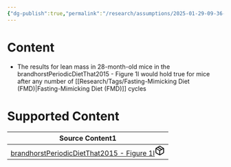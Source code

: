 ```yaml
---
{"dg-publish":true,"permalink":"/research/assumptions/2025-01-29-09-36-02/","updated":"2025-01-29T09:36:02-05:00"}
---
```


# Content
- The results for lean mass in 28-month-old mice in the brandhorstPeriodicDietThat2015 - Figure 1I would hold true for mice after any number of [[Research/Tags/Fasting-Mimicking Diet (FMD)\|Fasting-Mimicking Diet (FMD)]] cycles
# Supported Content
<div><table class="dataview table-view-table"><thead class="table-view-thead"><tr class="table-view-tr-header"><th class="table-view-th"><span>Source Content</span><span class="dataview small-text">1</span></th></tr></thead><tbody class="table-view-tbody"><tr><td><span><a data-tooltip-position="top" aria-label="Research/Source Content/brandhorstPeriodicDietThat2015 - Figure 1I.md" data-href="Research/Source Content/brandhorstPeriodicDietThat2015 - Figure 1I.md" href="Research/Source Content/brandhorstPeriodicDietThat2015 - Figure 1I.md" class="internal-link" target="_blank" rel="noopener nofollow" fileclass-name="Research Links">brandhorstPeriodicDietThat2015 - Figure 1I</a><a class="metadata-menu fileclass-icon"><svg xmlns="http://www.w3.org/2000/svg" width="24" height="24" viewBox="0 0 24 24" fill="none" stroke="currentColor" stroke-width="2" stroke-linecap="round" stroke-linejoin="round" class="svg-icon lucide-package"><path d="m7.5 4.27 9 5.15"></path><path d="M21 8a2 2 0 0 0-1-1.73l-7-4a2 2 0 0 0-2 0l-7 4A2 2 0 0 0 3 8v8a2 2 0 0 0 1 1.73l7 4a2 2 0 0 0 2 0l7-4A2 2 0 0 0 21 16Z"></path><path d="m3.3 7 8.7 5 8.7-5"></path><path d="M12 22V12"></path></svg></a></span></td></tr></tbody></table></div>

